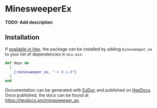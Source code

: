 # MinesweeperEx

**TODO: Add description**

## Installation

If [available in Hex](https://hex.pm/docs/publish), the package can be installed
by adding `minesweeper_ex` to your list of dependencies in `mix.exs`:

```elixir
def deps do
  [
    {:minesweeper_ex, "~> 0.1.0"}
  ]
end
```

Documentation can be generated with [ExDoc](https://github.com/elixir-lang/ex_doc)
and published on [HexDocs](https://hexdocs.pm). Once published, the docs can
be found at <https://hexdocs.pm/minesweeper_ex>.

